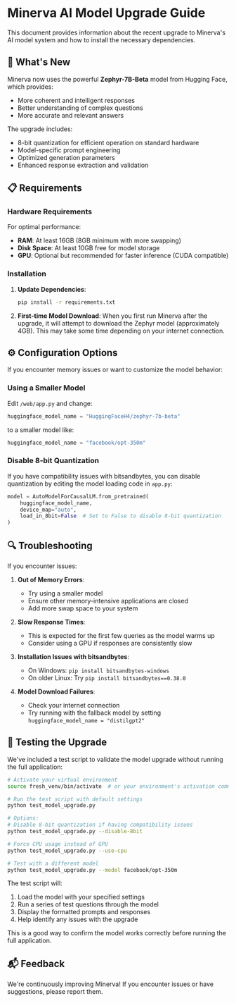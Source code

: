 # Minerva AI Model Upgrade Guide

This document provides information about the recent upgrade to Minerva's AI model system and how to install the necessary dependencies.

## 🚀 What's New

Minerva now uses the powerful **Zephyr-7B-Beta** model from Hugging Face, which provides:
- More coherent and intelligent responses
- Better understanding of complex questions
- More accurate and relevant answers

The upgrade includes:
- 8-bit quantization for efficient operation on standard hardware
- Model-specific prompt engineering
- Optimized generation parameters
- Enhanced response extraction and validation

## 📋 Requirements

### Hardware Requirements

For optimal performance:
- **RAM**: At least 16GB (8GB minimum with more swapping)
- **Disk Space**: At least 10GB free for model storage
- **GPU**: Optional but recommended for faster inference (CUDA compatible)

### Installation

1. **Update Dependencies**:
   ```bash
   pip install -r requirements.txt
   ```

2. **First-time Model Download**:
   When you first run Minerva after the upgrade, it will attempt to download the Zephyr model (approximately 4GB). This may take some time depending on your internet connection.

## ⚙️ Configuration Options

If you encounter memory issues or want to customize the model behavior:

### Using a Smaller Model

Edit `/web/app.py` and change:
```python
huggingface_model_name = "HuggingFaceH4/zephyr-7b-beta"
```

to a smaller model like:
```python
huggingface_model_name = "facebook/opt-350m"
```

### Disable 8-bit Quantization

If you have compatibility issues with bitsandbytes, you can disable quantization by editing the model loading code in `app.py`:

```python
model = AutoModelForCausalLM.from_pretrained(
    huggingface_model_name,
    device_map="auto",
    load_in_8bit=False  # Set to False to disable 8-bit quantization
)
```

## 🔍 Troubleshooting

If you encounter issues:

1. **Out of Memory Errors**:
   - Try using a smaller model
   - Ensure other memory-intensive applications are closed
   - Add more swap space to your system

2. **Slow Response Times**:
   - This is expected for the first few queries as the model warms up
   - Consider using a GPU if responses are consistently slow

3. **Installation Issues with bitsandbytes**:
   - On Windows: `pip install bitsandbytes-windows`
   - On older Linux: Try `pip install bitsandbytes==0.38.0`

4. **Model Download Failures**:
   - Check your internet connection
   - Try running with the fallback model by setting `huggingface_model_name = "distilgpt2"`

## 🧪 Testing the Upgrade

We've included a test script to validate the model upgrade without running the full application:

```bash
# Activate your virtual environment
source fresh_venv/bin/activate  # or your environment's activation command

# Run the test script with default settings
python test_model_upgrade.py

# Options:
# Disable 8-bit quantization if having compatibility issues
python test_model_upgrade.py --disable-8bit

# Force CPU usage instead of GPU 
python test_model_upgrade.py --use-cpu

# Test with a different model
python test_model_upgrade.py --model facebook/opt-350m
```

The test script will:
1. Load the model with your specified settings
2. Run a series of test questions through the model
3. Display the formatted prompts and responses
4. Help identify any issues with the upgrade

This is a good way to confirm the model works correctly before running the full application.

## 📬 Feedback

We're continuously improving Minerva! If you encounter issues or have suggestions, please report them.
